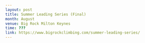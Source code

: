 ```yaml
---
layout: post
title: Summer Leading Series (Final)
month: August
venue: Big Rock Milton Keynes
time: ???
link: https://www.bigrockclimbing.com/summer-leading-series/
---
```

